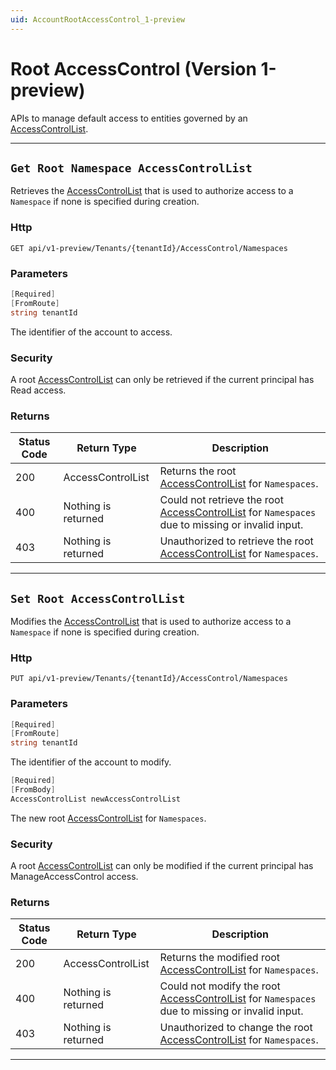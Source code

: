 ```yaml
---
uid: AccountRootAccessControl_1-preview
---
```


# Root AccessControl (Version 1-preview)

APIs to manage default access to entities governed by an [AccessControlList](xref:accessControl).

***

## `Get Root Namespace AccessControlList`

Retrieves the [AccessControlList](xref:accessControl) that is used to authorize access to a `Namespace` if none is specified during creation.

### Http

`GET api/v1-preview/Tenants/{tenantId}/AccessControl/Namespaces`


### Parameters

```csharp
[Required]
[FromRoute]
string tenantId
```

The identifier of the account to access.


### Security

A root [AccessControlList](xref:accessControl) can only be retrieved if the current principal has Read access.

### Returns

| Status Code | Return Type | Description | 
 | --- | --- | ---  | 
| 200 | AccessControlList | Returns the root [AccessControlList](xref:accessControl) for `Namespaces`. | 
| 400 | Nothing is returned | Could not retrieve the root [AccessControlList](xref:accessControl) for `Namespaces` due to missing or invalid input. | 
| 403 | Nothing is returned | Unauthorized to retrieve the root [AccessControlList](xref:accessControl) for `Namespaces`. | 


***

## `Set Root AccessControlList`

Modifies the [AccessControlList](xref:accessControl) that is used to authorize access to a `Namespace` if none is specified during creation.

### Http

`PUT api/v1-preview/Tenants/{tenantId}/AccessControl/Namespaces`


### Parameters

```csharp
[Required]
[FromRoute]
string tenantId
```

The identifier of the account to modify.
```csharp
[Required]
[FromBody]
AccessControlList newAccessControlList
```

The new root [AccessControlList](xref:accessControl) for `Namespaces`.


### Security

A root [AccessControlList](xref:accessControl) can only be modified if the current principal has ManageAccessControl access.

### Returns

| Status Code | Return Type | Description | 
 | --- | --- | ---  | 
| 200 | AccessControlList | Returns the modified root [AccessControlList](xref:accessControl) for `Namespaces`. | 
| 400 | Nothing is returned | Could not modify the root [AccessControlList](xref:accessControl) for `Namespaces` due to missing or invalid input. | 
| 403 | Nothing is returned | Unauthorized to change the root [AccessControlList](xref:accessControl) for `Namespaces`. | 


***

